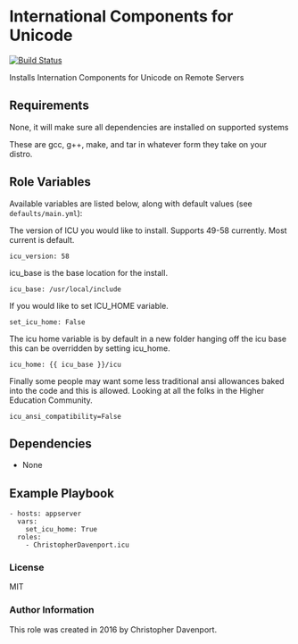# International Components for Unicode
[![Build Status](https://travis-ci.org/ChristopherDavenport/ansible-role-icu.svg?branch=master)](https://travis-ci.org/ChristopherDavenport/ansible-role-icu)

Installs Internation Components for Unicode on Remote Servers

## Requirements
None, it will make sure all dependencies are installed on supported systems

These are gcc, g++, make, and tar in whatever form they take on your distro.

## Role Variables

Available variables are listed below, along with default values (see ```defaults/main.yml```):

The version of ICU you would like to install. Supports 49-58 currently. Most
current is default.

```
icu_version: 58
```

icu_base is the base location for the install.

```
icu_base: /usr/local/include
```


If you would like to set ICU_HOME variable.

```
set_icu_home: False
```

The icu home variable is by default in a new folder hanging off the icu base
this can be overridden by setting icu_home.

```
icu_home: {{ icu_base }}/icu
```

Finally some people may want some less traditional ansi allowances baked into
the code and this is allowed. Looking at all the folks in the Higher Education
Community.

```
icu_ansi_compatibility=False
```


## Dependencies

  - None

## Example Playbook

```
- hosts: appserver
  vars:
    set_icu_home: True
  roles:
    - ChristopherDavenport.icu
```

### License

MIT

### Author Information

This role was created in 2016 by Christopher Davenport.
